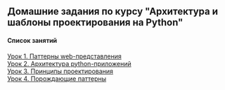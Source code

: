 ## Домашние задания по курсу "Архитектура и шаблоны проектирования на Python"

#### Список занятий

[Урок 1. Паттерны web-представления](https://github.com/Dr0nx/adpp/tree/lesson_1/lesson_1/) <br>
[Урок 2. Архитектура python-приложений](https://github.com/Dr0nx/adpp/tree/lesson_2/lesson_2/) <br>
[Урок 3. Принципы проектирования](https://github.com/Dr0nx/adpp/tree/lesson_3/lesson_3/) <br>
[Урок 4. Порождающие паттерны](https://github.com/Dr0nx/adpp/tree/lesson_4/lesson_4/) <br>